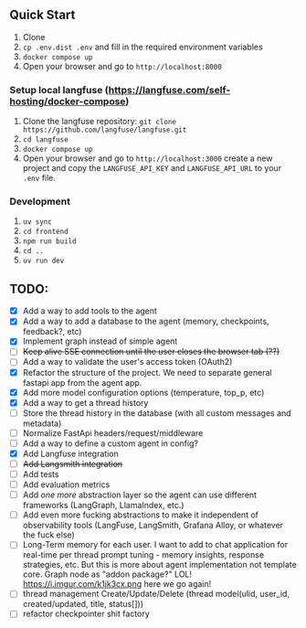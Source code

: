 ## Quick Start

1. Clone
2. `cp .env.dist .env` and fill in the required environment variables
3. `docker compose up`
4. Open your browser and go to `http://localhost:8000`

### Setup local langfuse (https://langfuse.com/self-hosting/docker-compose)

1. Clone the langfuse repository: `git clone https://github.com/langfuse/langfuse.git`
2. `cd langfuse`
3. `docker compose up`
4. Open your browser and go to `http://localhost:3000` create a new project and copy the `LANGFUSE_API_KEY` and
   `LANGFUSE_API_URL` to your `.env` file.

### Development

1. `uv sync`
2. `cd frontend`
3. `npm run build`
4. `cd ..`
5. `uv run dev`

## TODO:

- [x] Add a way to add tools to the agent
- [x] Add a way to add a database to the agent (memory, checkpoints, feedback?, etc)
- [x] Implement graph instead of simple agent
- [ ] 	~~Keep alive SSE connection until the user closes the browser tab (??)~~
- [ ] Add a way to validate the user's access token (OAuth2)
- [x] Refactor the structure of the project. We need to separate general fastapi app from the agent app.
- [x] Add more model configuration options (temperature, top_p, etc)
- [x] Add a way to get a thread history
- [ ] Store the thread history in the database (with all custom messages and metadata)
- [ ] Normalize FastApi headers/request/middleware
- [ ] Add a way to define a custom agent in config?
- [x] Add Langfuse integration
- [ ] ~~Add Langsmith integration~~
- [ ] Add tests
- [ ] Add evaluation metrics
- [ ] Add *one more* abstraction layer so the agent can use different frameworks (LangGraph, LlamaIndex, etc.)
- [ ] Add even more fucking abstractions to make it independent of observability tools (LangFuse, LangSmith, Grafana Alloy, or whatever the fuck else)
- [ ] Long-Term memory for each user. I want to add to chat application for real-time per thread prompt tuning - memory insights, response strategies, etc. But this is more about agent implementation not template core. Graph node as "addon package?" LOL! https://i.imgur.com/k1jk3cx.png here we go again!
- [ ] thread management Create/Update/Delete (thread model(ulid, user_id, created/updated, title, status[]))
- [ ] refactor checkpointer shit factory